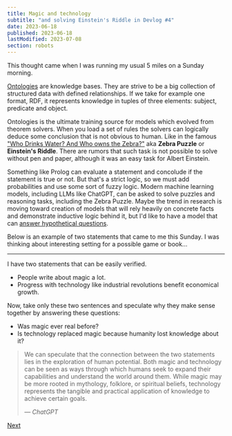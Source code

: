 ```yaml
---
title: Magic and technology
subtitle: "and solving Einstein's Riddle in Devlog #4"
date: 2023-06-18
published: 2023-06-18
lastModified: 2023-07-08
section: robots
---
```


This thought came when I was running my usual 5 miles on a Sunday morning.

[Ontologies](/science/cat-breeds-ontology) are knowledge bases. They are strive to be a big collection of structured data with defined relationships. If we take for example one format, RDF, it represents knowledge in tuples of three elements: subject, predicate and object.

Ontologies is the ultimate training source for models which evolved from theorem solvers. When you load a set of rules the solvers can logically deduce some conclusion that is not obvious to human. Like in the famous ["Who Drinks Water? And Who owns the Zebra?"](https://sourceforge.net/p/clipsrules/code/HEAD/tree/branches/64x/examples/zebra.clp) aka **Zebra Puzzle** or **Einstein's Riddle**. There are rumors that such task is not possible to solve without pen and paper, although it was an easy task for Albert Einstein.

Something like Prolog can evaluate a statement and concolude if the statement is true or not. But that's a strict logic, so we must add probabilities and use some sort of fuzzy logic. Modern machine learning models, including LLMs like ChatGPT, can be asked to solve puzzles and reasoning tasks, including the Zebra Puzzle. Maybe the trend in research is moving toward creation of models that will rely heavily on concrete facts and demonstrate inductive logic behind it, but I'd like to have a model that can [answer hypothetical questions](/blog/ai-analyzes-geopolitics).

Below is an example of two statements that came to me this Sunday. I was thinking about interesting setting for a possible game or book…

---

I have two statements that can be easily verified.

- People write about magic a lot.
- Progress with technology like industrial revolutions benefit economical growth.

Now, take only these two sentences and speculate why they make sense together by answering these questions:

- Was magic ever real before?
- Is technology replaced magic because humanity lost knowledge about it?

> We can speculate that the connection between the two statements lies in the exploration of human potential. Both magic and technology can be seen as ways through which humans seek to expand their capabilities and understand the world around them. While magic may be more rooted in mythology, folklore, or spiritual beliefs, technology represents the tangible and practical application of knowledge to achieve certain goals.
>
> _— ChatGPT_

[Next](/devlog/5)
